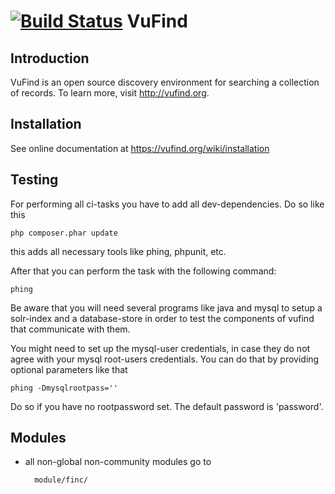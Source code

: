 [![Build Status](https://travis-ci.org/vufind-org/vufind.svg?branch=master)](https://travis-ci.org/vufind-org/vufind)
VuFind
======

Introduction
------------
VuFind is an open source discovery environment for searching a collection of
records.  To learn more, visit http://vufind.org.

Installation
------------

See online documentation at https://vufind.org/wiki/installation

Testing
-------

For performing all ci-tasks you have to add all dev-dependencies. Do so like this

    php composer.phar update

this adds all necessary tools like phing, phpunit, etc.

After that you can perform the task with the following command:

    phing

Be aware that you will need several programs like java and mysql to setup a solr-index and a database-store in order to
test the components of vufind that communicate with them.

You might need to set up the mysql-user credentials, in case they do not agree with your mysql root-users credentials.
You can do that by providing optional parameters like that

    phing -Dmysqlrootpass=''

Do so if you have no rootpassword set. The default password is 'password'.

Modules
-------

* all non-global non-community modules go to

        module/finc/
